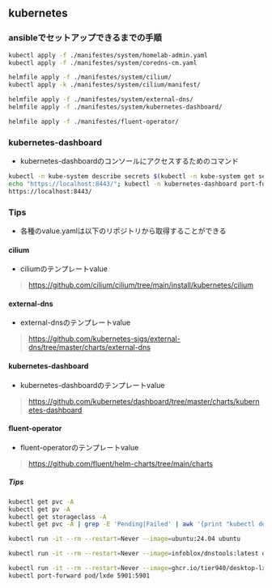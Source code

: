 ## kubernetes
### ansibleでセットアップできるまでの手順
```bash
kubectl apply -f ./manifestes/system/homelab-admin.yaml
kubectl apply -f ./manifestes/system/coredns-cm.yaml

helmfile apply -f ./manifestes/system/cilium/
kubectl apply -k ./manifestes/system/cilium/manifest/

helmfile apply -f ./manifestes/system/external-dns/
helmfile apply -f ./manifestes/system/kubernetes-dashboard/

helmfile apply -f ./manifestes/fluent-operator/
```

### kubernetes-dashboard
- kubernetes-dashboardのコンソールにアクセスするためのコマンド
```bash
kubectl -n kube-system describe secrets $(kubectl -n kube-system get secrets | grep homelab-admin | awk '{print $1}')
echo "https://localhost:8443/"; kubectl -n kubernetes-dashboard port-forward svc/kubernetes-dashboard-kong-proxy --address 0.0.0.0 8443:443
https://localhost:8443/
```

### Tips
- 各種のvalue.yamlは以下のリポジトリから取得することができる

#### cilium
- ciliumのテンプレートvalue
> https://github.com/cilium/cilium/tree/main/install/kubernetes/cilium

#### external-dns
- external-dnsのテンプレートvalue
> https://github.com/kubernetes-sigs/external-dns/tree/master/charts/external-dns

#### kubernetes-dashboard
- kubernetes-dashboardのテンプレートvalue
> https://github.com/kubernetes/dashboard/tree/master/charts/kubernetes-dashboard

#### fluent-operator
- fluent-operatorのテンプレートvalue
> https://github.com/fluent/helm-charts/tree/main/charts

##### Tips
```bash
kubectl get pvc -A
kubectl get pv -A
kubectl get storageclass -A
kubectl get pvc -A | grep -E 'Pending|Failed' | awk '{print "kubectl delete pvc " $2 " -n " $1}' | bash
```

```bash
kubectl run -it --rm --restart=Never --image=ubuntu:24.04 ubuntu

kubectl run -it --rm --restart=Never --image=infoblox/dnstools:latest dnstools

kubectl run -it --rm --restart=Never --image=ghcr.io/tier940/desktop-lxde:v1.1.0 lxde
kubectl port-forward pod/lxde 5901:5901
```
